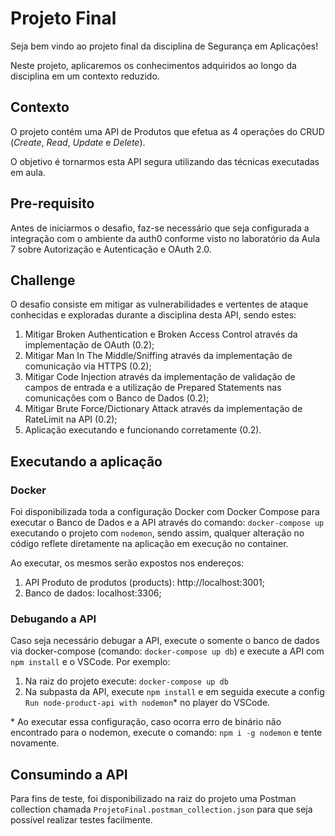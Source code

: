 # Projeto Final

Seja bem vindo ao projeto final da disciplina de Segurança em Aplicações! 

Neste projeto, aplicaremos os conhecimentos adquiridos ao longo da disciplina em um contexto reduzido.

## Contexto

O projeto contém uma API de Produtos que efetua as 4 operações do CRUD (*Create*, *Read*, *Update* e *Delete*).

O objetivo é tornarmos esta API segura utilizando das técnicas executadas em aula.

## Pre-requisito

Antes de iniciarmos o desafio, faz-se necessário que seja configurada a integração com o ambiente da auth0 conforme visto no laboratório da Aula 7 sobre Autorização e Autenticação e OAuth 2.0.

## Challenge

O desafio consiste em mitigar as vulnerabilidades e vertentes de ataque conhecidas e exploradas durante a disciplina desta API, sendo estes:

1. Mitigar Broken Authentication e Broken Access Control através da implementação de OAuth (0.2);
2. Mitigar Man In The Middle/Sniffing através da implementação de comunicação via HTTPS (0.2);
3. Mitigar Code Injection através da implementação de validação de campos de entrada e a utilização de Prepared Statements nas comunicações com o Banco de Dados (0.2);
4. Mitigar Brute Force/Dictionary Attack através da implementação de RateLimit na API (0.2);
5. Aplicação executando e funcionando corretamente (0.2). 

## Executando a aplicação

### Docker

Foi disponibilizada toda a configuração Docker com Docker Compose para executar o Banco de Dados e a API através do comando: `docker-compose up` executando o projeto com `nodemon`, sendo assim, qualquer alteração no código reflete diretamente na aplicação em execução no container.

Ao executar, os mesmos serão expostos nos endereços:

1. API Produto de produtos (products): http://localhost:3001;
2. Banco de dados: localhost:3306;

### Debugando a API

Caso seja necessário debugar a API, execute o somente o banco de dados via docker-compose (comando: `docker-compose up db`) e execute a API com `npm install` e o VSCode. Por exemplo:
1. Na raiz do projeto execute: `docker-compose up db`
2. Na subpasta da API, execute `npm install` e em seguida execute a config `Run node-product-api with nodemon`* no player do VSCode.

\* Ao executar essa configuração, caso ocorra erro de binário não encontrado para o nodemon, execute o comando: `npm i -g nodemon` e tente novamente.


## Consumindo a API

Para fins de teste, foi disponibilizado na raiz do projeto uma Postman collection chamada `ProjetoFinal.postman_collection.json` para que seja possível realizar testes facilmente.
